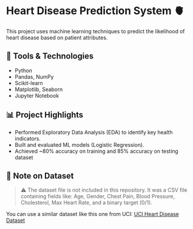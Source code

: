 # Heart Disease Prediction System 🫀

This project uses machine learning techniques to predict the likelihood of heart disease based on patient attributes.

## 🔧 Tools & Technologies
- Python
- Pandas, NumPy
- Scikit-learn
- Matplotlib, Seaborn
- Jupyter Notebook

## 📊 Project Highlights
- Performed Exploratory Data Analysis (EDA) to identify key health indicators.
- Built and evaluated ML models (Logistic Regression).
- Achieved ~80% accuracy on training and 85% accuracy on testing dataset

## 📁 Note on Dataset
> ⚠️ The dataset file is not included in this repository. It was a CSV file containing fields like:
> Age, Gender, Chest Pain, Blood Pressure, Cholesterol, Max Heart Rate, and a binary target (0/1).

You can use a similar dataset like this one from UCI:
[UCI Heart Disease Dataset](https://archive.ics.uci.edu/ml/datasets/heart+Disease)
